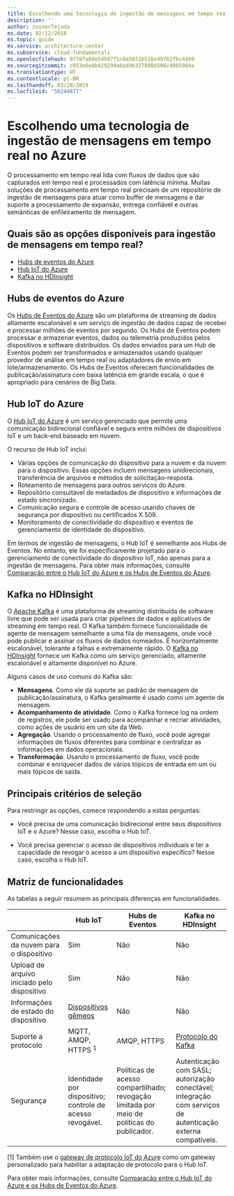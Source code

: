```yaml
---
title: Escolhendo uma tecnologia de ingestão de mensagens em tempo real
description: ''
author: zoinerTejada
ms.date: 02/12/2018
ms.topic: guide
ms.service: architecture-center
ms.subservice: cloud-fundamentals
ms.openlocfilehash: 9f787a0de5db97f5c0a5651b510e49762fbc44b9
ms.sourcegitcommit: c053e6edb429299a0ad9b327888d596c48859d4a
ms.translationtype: HT
ms.contentlocale: pt-BR
ms.lasthandoff: 03/20/2019
ms.locfileid: "58244877"
---
```

# <a name="choosing-a-real-time-message-ingestion-technology-in-azure"></a>Escolhendo uma tecnologia de ingestão de mensagens em tempo real no Azure

O processamento em tempo real lida com fluxos de dados que são capturados em tempo real e processados com latência mínima. Muitas soluções de processamento em tempo real precisam de um repositório de ingestão de mensagens para atuar como buffer de mensagens e dar suporte a processamento de expansão, entrega confiável e outras semânticas de enfileiramento de mensagem.

<!-- markdownlint-disable MD026 -->

## <a name="what-are-your-options-for-real-time-message-ingestion"></a>Quais são as opções disponíveis para ingestão de mensagens em tempo real?

<!-- markdownlint-enable MD026 -->

- [Hubs de eventos do Azure](/azure/event-hubs/)
- [Hub IoT do Azure](/azure/iot-hub/)
- [Kafka no HDInsight](/azure/hdinsight/kafka/apache-kafka-get-started)

## <a name="azure-event-hubs"></a>Hubs de eventos do Azure

Os [Hubs de Eventos do Azure](/azure/event-hubs/) são um plataforma de streaming de dados altamente escalonável e um serviço de ingestão de dados capaz de receber e processar milhões de eventos por segundo. Os Hubs de Eventos podem processar e armazenar eventos, dados ou telemetria produzidos pelos dispositivos e software distribuídos. Os dados enviados para um Hub de Eventos podem ser transformados e armazenados usando qualquer provedor de análise em tempo real ou adaptadores de envio em lote/armazenamento. Os Hubs de Eventos oferecem funcionalidades de publicação/assinatura com baixa latência em grande escala, o que é apropriado para cenários de Big Data.

## <a name="azure-iot-hub"></a>Hub IoT do Azure

O [Hub IoT do Azure](/azure/iot-hub/) é um serviço gerenciado que permite uma comunicação bidirecional confiável e segura entre milhões de dispositivos IoT e um back-end baseado em nuvem.

O recurso de Hub IoT inclui:

- Várias opções de comunicação do dispositivo para a nuvem e da nuvem para o dispositivo. Essas opções incluem mensagens unidirecionais, transferência de arquivos e métodos de solicitação-resposta.
- Roteamento de mensagens para outros serviços do Azure.
- Repositório consultável de metadados de dispositivo e informações de estado sincronizado.
- Comunicação segura e controle de acesso usando chaves de segurança por dispositivo ou certificados X.509.
- Monitoramento de conectividade do dispositivo e eventos de gerenciamento de identidade do dispositivo.

Em termos de ingestão de mensagens, o Hub IoT é semelhante aos Hubs de Eventos. No entanto, ele foi especificamente projetado para o gerenciamento de conectividade do dispositivo IoT, não apenas para a ingestão de mensagens. Para obter mais informações, consulte [Comparação entre o Hub IoT do Azure e os Hubs de Eventos do Azure](/azure/iot-hub/iot-hub-compare-event-hubs).

## <a name="kafka-on-hdinsight"></a>Kafka no HDInsight

O [Apache Kafka](https://kafka.apache.org/) é uma plataforma de streaming distribuída de software livre que pode ser usada para criar pipelines de dados e aplicativos de streaming em tempo real. O Kafka também fornece funcionalidade de agente de mensagem semelhante a uma fila de mensagens, onde você pode publicar e assinar os fluxos de dados nomeados. É horizontalmente escalonável, tolerante a falhas e extremamente rápido. O [Kafka no HDInsight](/azure/hdinsight/kafka/apache-kafka-get-started) fornece um Kafka como um serviço gerenciado, altamente escalonável e altamente disponível no Azure.

Alguns casos de uso comuns do Kafka são:

- **Mensagens**. Como ele dá suporte ao padrão de mensagem de publicação/assinatura, o Kafka geralmente é usado como um agente de mensagem.
- **Acompanhamento de atividade**. Como o Kafka fornece log na ordem de registros, ele pode ser usado para acompanhar e recriar atividades, como ações de usuário em um site da Web.
- **Agregação**. Usando o processamento de fluxo, você pode agregar informações de fluxos diferentes para combinar e centralizar as informações em dados operacionais.
- **Transformação**. Usando o processamento de fluxo, você pode combinar e enriquecer dados de vários tópicos de entrada em um ou mais tópicos de saída.

## <a name="key-selection-criteria"></a>Principais critérios de seleção

Para restringir as opções, comece respondendo a estas perguntas:

- Você precisa de uma comunicação bidirecional entre seus dispositivos IoT e o Azure? Nesse caso, escolha o Hub IoT.

- Você precisa gerenciar o acesso de dispositivos individuais e ter a capacidade de revogar o acesso a um dispositivo específico? Nesse caso, escolha o Hub IoT.

## <a name="capability-matrix"></a>Matriz de funcionalidades

As tabelas a seguir resumem as principais diferenças em funcionalidades.

<!-- markdownlint-disable MD033 -->

| | Hub IoT | Hubs de Eventos | Kafka no HDInsight |
| --- | --- | --- | --- |
| Comunicações da nuvem para o dispositivo | Sim | Não | Não  |
| Upload de arquivo iniciado pelo dispositivo | Sim | Não | Não  |
| Informações de estado do dispositivo | [Dispositivos gêmeos](/azure/iot-hub/iot-hub-devguide-device-twins) | Não  | Não  |
| Suporte a protocolo | MQTT, AMQP, HTTPS <sup>1</sup> | AMQP, HTTPS | [Protocolo do Kafka](https://cwiki.apache.org/confluence/display/KAFKA/A+Guide+To+The+Kafka+Protocol) |
| Segurança | Identidade por dispositivo; controle de acesso revogável. | Políticas de acesso compartilhado; revogação limitada por meio de políticas do publicador. | Autenticação com SASL; autorização conectável; integração com serviços de autenticação externa compatíveis. |

<!-- markdownlint-enable MD026 -->

[1] Também use o [gateway de protocolo IoT do Azure](/azure/iot-hub/iot-hub-protocol-gateway) como um gateway personalizado para habilitar a adaptação de protocolo para o Hub IoT.

Para obter mais informações, consulte [Comparação entre o Hub IoT do Azure e os Hubs de Eventos do Azure](/azure/iot-hub/iot-hub-compare-event-hubs).

